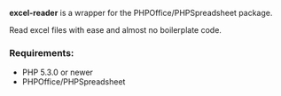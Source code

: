 **excel-reader** is a wrapper for the PHPOffice/PHPSpreadsheet package.

Read excel files with ease and almost no boilerplate code.

### Requirements:
*  PHP 5.3.0 or newer
*  PHPOffice/PHPSpreadsheet
